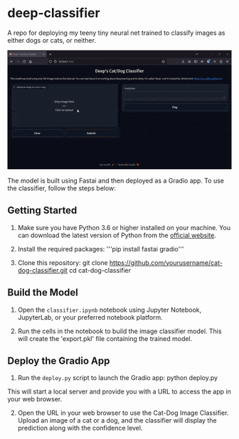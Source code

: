 # deep-classifier
A repo for deploying my teeny tiny neural net trained to classify images as either dogs or cats, or neither.

![CatDog GIF](classifier.gif)

The model is built using Fastai and then deployed as a Gradio app. To use the classifier, follow the steps below:

## Getting Started

1. Make sure you have Python 3.6 or higher installed on your machine. You can download the latest version of Python from the [official website](https://www.python.org/downloads/).

2. Install the required packages:
'''pip install fastai gradio'''

3. Clone this repository: git clone https://github.com/yourusername/cat-dog-classifier.git
cd cat-dog-classifier


## Build the Model

1. Open the `classifier.ipynb` notebook using Jupyter Notebook, JupyterLab, or your preferred notebook platform.

2. Run the cells in the notebook to build the image classifier model. This will create the 'export.pkl' file containing the trained model.

## Deploy the Gradio App

1. Run the `deploy.py` script to launch the Gradio app: python deploy.py

This will start a local server and provide you with a URL to access the app in your web browser.

2. Open the URL in your web browser to use the Cat-Dog Image Classifier. Upload an image of a cat or a dog, and the classifier will display the prediction along with the confidence level.


